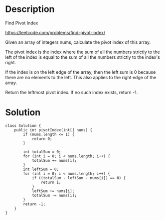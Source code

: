 # Description

 Find Pivot Index
 
 https://leetcode.com/problems/find-pivot-index/
 
Given an array of integers nums, calculate the pivot index of this array.

The pivot index is the index where the sum of all the numbers strictly to the left of the index is equal to the sum of all the numbers strictly to the index's right.

If the index is on the left edge of the array, then the left sum is 0 because there are no elements to the left. This also applies to the right edge of the array.

Return the leftmost pivot index. If no such index exists, return -1.

# Solution

```
class Solution {
    public int pivotIndex(int[] nums) {
        if (nums.length <= 1) {
            return 0;
        }
        
        int totalSum = 0;
        for (int i = 0; i < nums.length; i++) {
            totalSum += nums[i];
        }
        int leftSum = 0;
        for (int i = 0; i < nums.length; i++) {
            if ((totalSum - leftSum - nums[i]) == 0) {
                return i;
            }
            leftSum += nums[i];
            totalSum -= nums[i];
        }
        return -1;
    }
}
```

